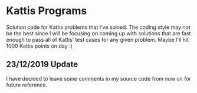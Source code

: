 # Kattis Programs

Solution code for Kattis problems that I've solved. The coding style may not be the best since I will be focusing on coming up with solutions that are fast enough to pass all of Kattis' test cases for any given problem. Maybe I'll hit 1000 Kattis points on day :)

## 23/12/2019 Update

I have decided to leave some comments in my source code from now on for future reference.


